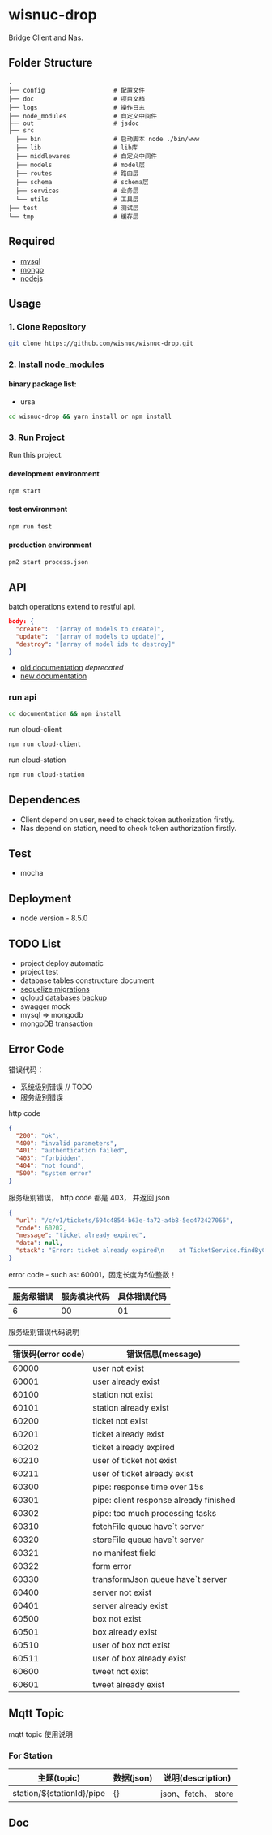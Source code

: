 # wisnuc-drop
Bridge Client and Nas.

## Folder Structure
```
.
├── config                   # 配置文件
├── doc                      # 项目文档
├── logs                     # 操作日志
├── node_modules             # 自定义中间件
├── out                      # jsdoc
├── src
  ├── bin                    # 启动脚本 node ./bin/www
  ├── lib                    # lib库
  ├── middlewares            # 自定义中间件
  ├── models                 # model层
  ├── routes                 # 路由层
  ├── schema                 # schema层
  ├── services               # 业务层
  └── utils                  # 工具层
├── test                     # 测试层     
└── tmp                      # 缓存层
```

## Required
- [mysql](https://dev.mysql.com/downloads/mysql)
- [mongo](https://www.mongodb.com/download-center#community)
- [nodejs](https://nodejs.org)

## Usage
### 1. Clone Repository
```bash
git clone https://github.com/wisnuc/wisnuc-drop.git
```

### 2. Install node_modules
#### binary package list: 
- ursa
```bash
cd wisnuc-drop && yarn install or npm install
```

### 3. Run Project
Run this project.

#### development environment
```bash
npm start
```
#### test environment
```bash
npm run test
```
#### production environment
```bash
pm2 start process.json
```

## API
batch operations extend to restful api. 
```json
body: {
  "create":  "[array of models to create]",
  "update":  "[array of models to update]",
  "destroy": "[array of model ids to destroy]"
}
```
- [old documentation](https://github.com/wisnuc/documentation) *deprecated*
- [new documentation](http://test.siyouqun.com/api-docs)

### run api 
```bash
cd documentation && npm install
```
run cloud-client 
```bash
npm run cloud-client
```
run cloud-station 
```bash
npm run cloud-station
```

## Dependences
- Client depend on user, need to check token authorization firstly.
- Nas depend on station, need to check token authorization firstly.

## Test
- mocha

## Deployment
- node version - 8.5.0

## TODO List
- project deploy automatic
- project test
- database tables constructure document
- [sequelize migrations](https://sequelize.readthedocs.io/en/v3/docs/migrations)
- [qcloud databases backup](https://www.qcloud.com)
- swagger mock
- mysql => mongodb 
- mongoDB transaction

## Error Code
错误代码：
- 系统级别错误 // TODO
- 服务级别错误


http code 
```json
{
  "200": "ok",
  "400": "invalid parameters",
  "401": "authentication failed",
  "403": "forbidden",
  "404": "not found",
  "500": "system error"
}
```

服务级别错误， http code 都是 403， 并返回 json
```json
{
  "url": "/c/v1/tickets/694c4854-b63e-4a72-a4b8-5ec472427066",
  "code": 60202,
  "message": "ticket already expired",
  "data": null,
  "stack": "Error: ticket already expired\n    at TicketService.findByClient (/home/mosaic/mosaic/wisnuc-drop/src/services/ticketService.js:111:10)\n    at <anonymous>"
}
```

error code - such as: 60001，固定长度为5位整数！ 

服务级错误 | 服务模块代码 | 具体错误代码
----- | ------ | ------
6 		|	 00 	 | 01


服务级别错误代码说明

错误码(error code) | 错误信息(message)
----- | ------
60000 | user not exist
60001 | user already exist
60100 | station not exist
60101 | station already exist
60200 | ticket not exist
60201 | ticket already exist
60202 | ticket already expired
60210 | user of ticket not exist
60211 | user of ticket already exist
60300 | pipe: response time over 15s
60301 | pipe: client response already finished
60302 | pipe: too much processing tasks 
60310 | fetchFile queue have`t server
60320 | storeFile queue have`t server
60321 | no manifest field
60322 | form error
60330 | transformJson queue have`t server
60400 | server not exist
60401 | server already exist
60500 | box not exist
60501 | box already exist
60510 | user of box not exist
60511 | user of box already exist
60600 | tweet not exist
60601 | tweet already exist


## Mqtt Topic
mqtt topic 使用说明

### For Station
主题(topic) | 数据(json) | 说明(description)
----------------- | ------------------ | ------------------
station/${stationId}/pipe | {} | json、fetch、 store

## Doc

